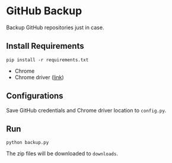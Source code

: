 # GitHub Backup

Backup GitHub repositories just in case.

## Install Requirements
```
pip install -r requirements.txt
```

* Chrome
* Chrome driver ([link](https://chromedriver.chromium.org/downloads))

## Configurations

Save GitHub credentials and Chrome driver location to `config.py`.

## Run

```
python backup.py
```

The zip files will be downloaded to `downloads`.
